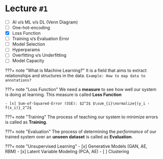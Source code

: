 # Lecture `#1`

- [ ] AI v/s ML v/s DL (Venn Diagram)
- [ ] One-hot-encoding
- [x] Loss Function
- [ ] Training v/s Evaluation Error
- [ ] Model Selection
- [ ] Hyperparams
- [ ] Overfitting v/s Underfitting
- [ ] Model Capacity

???+ note "What is Machine Learning?"
    It is a field that aims to extract relationships and structures in the data.
    `Example: How to map data to annotations?`

???+ note "Loss Function"
    We need a **measure** to see how well our system is doing at learning.
    This measure is called **Loss Function**

    - [x] Sum-of-Squared-Error (SSE): $2^2$ $\sum_{i}\normalize{(y_i - f(x_i)}_2^2$

???+ note "Training"
    The process of teaching our system to minimize errors is called as **Training**.

???+ note "Evaluation"
    The process of determining the _performance_ of our trained system over an **unseen dataset** is called as **Evaluation**.

???+ note "Unsupervised Learning"
    - [x] Generative Models (GAN, AE, RBM)
    - [x] Latent Variable Modeling (PCA, AE)
    - [ ] Clustering
